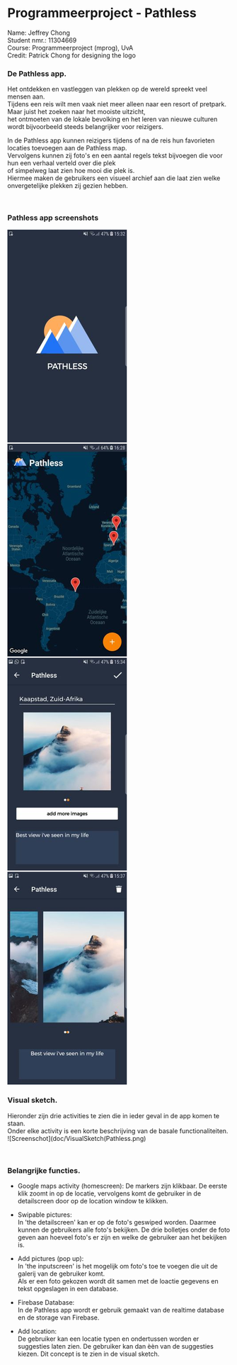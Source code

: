 # Programmeerproject - Pathless

Name: Jeffrey Chong</br>
Student nmr.: 11304669</br>
Course: Programmeerproject (mprog), UvA</br>
Credit: Patrick Chong for designing the logo</br>

### De Pathless app.
Het ontdekken en vastleggen van plekken op de wereld spreekt veel mensen aan.</br>
Tijdens een reis wilt men vaak niet meer alleen naar een resort of pretpark. Maar juist het zoeken naar het mooiste uitzicht,</br>
het ontmoeten van de lokale bevolking en het leren van nieuwe culturen wordt bijvoorbeeld steeds belangrijker voor reizigers.</br>

In de Pathless app kunnen reizigers tijdens of na de reis hun favorieten locaties toevoegen aan de Pathless map.</br>
Vervolgens kunnen zij foto's en een aantal regels tekst bijvoegen die voor hun een verhaal verteld over die plek</br>
of simpelweg laat zien hoe mooi die plek is.</br>
Hiermee maken de gebruikers een visueel archief aan die laat zien welke onvergetelijke plekken zij gezien hebben.

</br>

### Pathless app screenshots
![Screenschot](doc/Screenshot_1welcome.jpeg)
![Screenschot](doc/Screenshot_1x.jpeg)
![Screenschot](doc/Screenshot_4phot.jpeg)
![Screenschot](doc/Screenshot_9det.jpeg)
</br>

### Visual sketch.
Hieronder zijn drie activities te zien die in ieder geval in de app komen te staan.</br>
Onder elke activity is een korte beschrijving van de basale functionaliteiten.<br>
![Screenschot](doc/VisualSketch(Pathless.png)

</br>

### Belangrijke functies.
- Google maps activity (homescreen):
  De markers zijn klikbaar. De eerste klik zoomt in op de locatie, vervolgens komt de gebruiker in de detailscreen door op de location window te klikken.</br>
  
- Swipable pictures:</br>
  In 'the detailscreen' kan er op de foto's geswiped worden. Daarmee kunnen de gebruikers alle foto's bekijken.
  De drie bolletjes onder de foto geven aan hoeveel foto's er zijn en welke de gebruiker aan het bekijken is.</br>

- Add pictures (pop up):</br>
  In 'the inputscreen' is het mogelijk om foto's toe te voegen die uit de galerij van de gebruiker komt.</br>
  Als er een foto gekozen wordt dit samen met de loactie gegevens en tekst opgeslagen in een database.</br>

- Firebase Database:</br>
  In de Pathless app wordt er gebruik gemaakt van de realtime database en de storage van Firebase.</br>

- Add location:</br>
  De gebruiker kan een locatie typen en ondertussen worden er suggesties
  laten zien. De gebruiker kan dan èèn van de suggesties kiezen. Dit concept is te zien in de visual sketch.</br>

